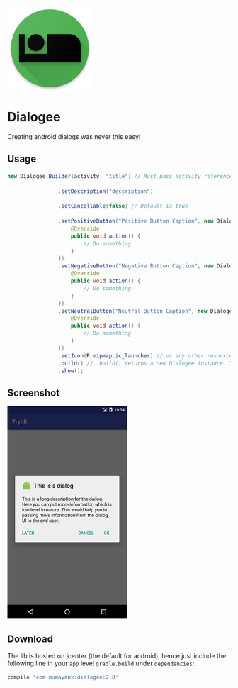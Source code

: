 ![alt text](https://github.com/mumayank/Dialogee/blob/master/images%20for%20github/ic_launcher.png)

# Dialogee
Creating android dialogs was never this easy!

## Usage
```java
new Dialogee.Builder(activity, "title") // Must pass activity reference and the title of the dialog. Everything else is optional.

                .setDescription("description")
                
                .setCancellable(false) // Default is true
                
                .setPositiveButton("Positive Button Caption", new Dialogee.PositiveButton() {
                    @Override
                    public void action() {
                        // Do something
                    }
                })
                .setNegativeButton("Negative Button Caption", new Dialogee.NegativeButton() {
                    @Override
                    public void action() {
                        // Do something
                    }
                })
                .setNeutralButton("Neutral Button Caption", new Dialogee.NeutralButton() {
                    @Override
                    public void action() {
                        // Do something
                    }
                })
                .setIcon(R.mipmap.ic_launcher) // or any other resource int value like R.drawable.ic_action
                .build() // .build() returns a new Dialogee instance. You can call .show() on it later as well.
                .show();
```

## Screenshot
![alt text](https://github.com/mumayank/Dialogee/blob/master/images%20for%20github/Screenshot_1506834244.png)

## Download
The lib is hosted on jcenter (the default for android), hence just include the following line in your `app` level `gradle.build` under `dependencies`:
```gradle
compile 'com.mumayank:dialogee:2.0'
```
